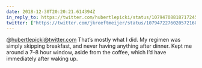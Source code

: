 ```yaml
---
date: 2018-12-30T20:20:21.614394Z
in_reply_to: https://twitter.com/hubertlepicki/status/1079470881871724544
twitter: ["https://twitter.com/jkreeftmeijer/status/1079472276020572160"]
---
```

@hubertlepicki@twitter.com That’s mostly what I did. My regimen was simply skipping breakfast, and never having anything after dinner. Kept me around a 7–8 hour window, aside from the coffee, which I’d have immediately after waking up.
